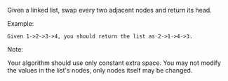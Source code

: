 Given a linked list, swap every two adjacent nodes and return its head.

Example:
```
Given 1->2->3->4, you should return the list as 2->1->4->3.
```
Note:

Your algorithm should use only constant extra space.
You may not modify the values in the list's nodes, only nodes itself may be changed.